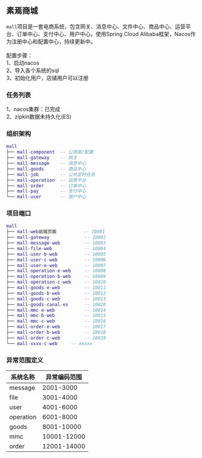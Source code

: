 ## 素焉商城
`mall`项目是一套电商系统，包含网关、消息中心、文件中心、商品中心、运营平台、订单中心、支付中心、用户中心。使用Spring Cloud Alibaba框架，Nacos作为注册中心和配置中心，持续更新中。<br>
<br>
配置步骤：<br>
1、启动nacos<br>
2、导入各个系统的sql<br>
3、初始化用户，店铺用户可以注册<br>

### 任务列表
1、nacos集群：已完成<br>
2、zipkin数据未持久化(ES)<br>

### 组织架构
``` lua
mall
├── mall-component  -- 公用类/配置
├── mall-gateway    -- 网关
├── mall-message    -- 消息中心
├── mall-goods      -- 商品中心
├── mall-job        -- 公共定时任务
├── mall-operation  -- 运营平台
├── mall-order      -- 订单中心
├── mall-pay        -- 支付中心
└── mall-user       -- 用户中心
```

### 项目端口

``` lua
mall
├── mall-web前端页面          -- 10001
├── mall-gateway             -- 10002
├── mall-message-web         -- 10003
├── mall-file-web            -- 10004
├── mall-user-b-web          -- 10005
├── mall-user-c-web          -- 10006
├── mall-user-e-web          -- 10007
├── mall-operation-e-web     -- 10008
├── mall-operation-b-web     -- 10009
├── mall-operation-c-web     -- 10010
├── mall-goods-e-web         -- 10011
├── mall-goods-b-web         -- 10012
├── mall-goods-c-web         -- 10013
├── mall-goods-canal-es      -- 10020
├── mall-mmc-e-web           -- 10014
├── mall-mmc-b-web           -- 10015
├── mall-mmc-c-web           -- 10016
├── mall-order-e-web         -- 10017
├── mall-order-b-web         -- 10018
├── mall-order-c-web         -- 10019
└── mall-xxxx-c-web     -- xxxxx
```





### 异常范围定义

| 系统名称                                 | 异常编码范围                                                  |
| --------------------------------------- | --------------------------------------- |
| message | 2001-3000 |
| file | 3001-4000 |
| user | 4001-6000 |
| operation | 6001-8000 |
| goods | 8001-10000 |
| mmc | 10001-12000 |
| order | 12001-14000 |
